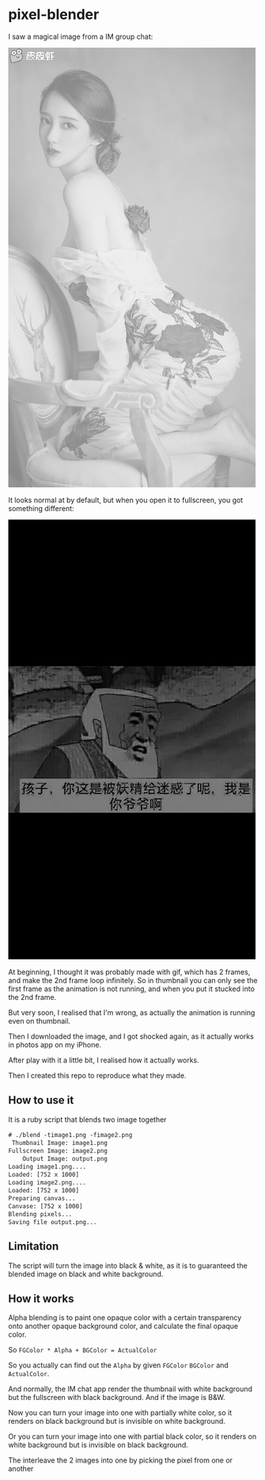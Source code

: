 # pixel-blender

I saw a magical image from a IM group chat:

![OriginalImage][original]

It looks normal at by default, but when you open it to fullscreen, you got something different:

![Original Image in full screen][original-black]

At beginning, I thought it was probably made with gif, which has 2 frames, and make the 2nd frame loop infinitely.
So in thumbnail you can only see the first frame as the animation is not running, and when you put it stucked into the 2nd frame.

But very soon, I realised that I'm wrong, as actually the animation is running even on thumbnail.

Then I downloaded the image, and I got shocked again, as it actually works in photos app on my iPhone.

After play with it a little bit, I realised how it actually works.

Then I created this repo to reproduce what they made.

## How to use it

It is a ruby script that blends two image together

```
# ./blend -timage1.png -fimage2.png
 Thumbnail Image: image1.png
Fullscreen Image: image2.png
    Output Image: output.png
Loading image1.png....
Loaded: [752 x 1000]
Loading image2.png....
Loaded: [752 x 1000]
Preparing canvas...
Canvase: [752 x 1000]
Blending pixels...
Saving file output.png...
```

## Limitation

The script will turn the image into black & white, as it is to guaranteed the blended image on black and white background.

## How it works

Alpha blending is to paint one opaque color with a certain transparency onto another opaque background color, and calculate the final opaque color.

So `FGColor * Alpha + BGColor = ActualColor`

So you actually can find out the `Alpha` by given `FGColor` `BGColor` and `ActualColor`.

And normally, the IM chat app render the thumbnail with white background but the fullscreen with black background. And if the image is B&W.

Now you can turn your image into one with partially white color, so it renders on black background but is invisible on white background. 

Or you can turn your image into one with partial black color, so it renders on white background but is invisible on black background.

The interleave the 2 images into one by picking the pixel from one or another

[original]: https://github.com/timnew/pixel-blender/raw/master/original.PNG
[original-black]: https://github.com/timnew/pixel-blender/raw/master/original-blackbg.png
